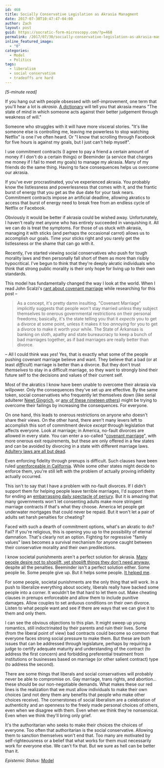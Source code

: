 ```yaml
---
id: 468
title: Socially Conservative Legislation as Akrasia Managment
date: 2017-07-30T10:47:47-04:00
author: Zach
layout: post
guid: https://socratic-form-microscopy.com/?p=468
permalink: /2017/07/30/socially-conservative-legislation-as-akrasia-managment/
inline_featured_image:
  - "0"
categories:
  - Model
  - Politics
tags:
  - liberalism
  - social conservatism
  - tradeoffs are hard
---
```

<em>[5-minute read]</em>

If you hang out with people obsessed with self-improvement, one term that you'll hear a lot is <em>akrasia</em>. <a href="https://en.oxforddictionaries.com/definition/akrasia">A dictionary</a> will tell you that akrasia means "The state of mind in which someone acts against their better judgement through weakness of will."

Someone who struggles with it will have more visceral stories. "It's like someone else is controlling me, leaving me powerless to stop watching Netflix" is one I've often heard. Or "I know that scrolling through Facebook for five hours is against my goals, but I just can't help myself".

I use commitment contracts (I agree to pay a friend a certain amount of money if I don't do a certain things) or Beeminder (a service that charges me money if I fail to meet my goals) to manage my akrasia. Many of my friends do the same thing. Having to face consequences helps us overcome our akrasia.

If you've ever procrastinated, you've experienced akrasia. You probably know the listlessness and powerlessness that comes with it, and the frantic burst of energy that you get as the due date for your task nears. Commitment contracts impose an artificial deadline, allowing akratics to access that burst of energy need to break free from an endless cycle of Netflix or Facebook.

Obviously it would be better if akrasia could be wished away. Unfortunately, I haven't really met anyone who has entirely succeeded in vanquishing it. All we can do is treat the symptoms. For those of us stuck with akrasia, managing it with sticks (and perhaps the occasional carrot) allows us to accomplish our goals. Time your sticks right and you rarely get the listlessness or the shame that can go with it.

Recently, I've started viewing social conservatives who push for tough morality laws and then personally fall short of them as more than risibly hypocritical. I've begun to think that they're deeply akratic individuals who think that strong public morality is their only hope for living up to their own standards.

This model has fundamentally changed the way I look at the world. When I read John Scalzi's <a href="http://www.scalzi.com/whatever/003416.html">rant about covenant marriage</a> while researching for this post –
<blockquote>As a concept, it's pretty damn insulting. "Covenant Marriage" implicitly suggests that people won't stay married <em>unless </em>they subject themselves to onerous governmental restrictions on their personal freedoms; basically, it's the state telling you that it <em>expects </em>you to get a divorce at some point, unless it makes it too <em>annoying </em>for you to get a divorce to make it worth your while. The State of Arkansas is banking on sloth, apathy and state bureaucracy to keep a bunch of bad marriages together, as if bad marriages are really better than divorce.</blockquote>
– All I could think was <em>yes</em>! Yes, that is exactly what some of the people pushing covenant marriage believe and want. They believe that a bad (or at least <em>difficult</em>) marriage is better than a divorce. But they don't trust <em>themselves</em> to stay in a difficult marriage, so they want to strongly bind their future self to the decisions and values of their current self.

Most of the akratics I know have been unable to overcome their akrasia via willpower. Only the consequences they've set up are effective. By the same token, social conservatives who frequently let themselves down (like serial adulterer <a href="http://www.politico.com/magazine/story/2016/07/2016-newt-gingrich-scandals-accomplishments-veepstakes-running-mate-trump-gop-republican-214050">Newt Gingrich</a>, or <a href="http://www.alternet.org/tea-party-and-right/right-wings-20-biggest-hypocrites-about-sex">any of these nineteen others</a>) might be trying to overcome their failings by increasing the consequences. For everyone.

On one hand, this leads to onerous restrictions on anyone who doesn't share their views. On the other hand, there aren't many levers left to accomplish this sort of commitment device <em>except</em> through legislation that affects everyone. Look at marriage; in America, no-fault divorces are allowed in every state. You can enter a so-called "<a href="https://en.wikipedia.org/wiki/Covenant_marriage">covenant marriage</a>", with more onerous exit requirements, but these are only offered in a few states and can be avoided by divorcing in a state with different marriage laws. <a href="http://www.freep.com/story/life/family/2014/04/17/in-which-states-is-cheating-on-your-spouse-illegal/28936155/">Adultery laws are all but dead</a>.

Even enforcing fidelity through prenups is difficult. Such clauses have been ruled <a href="https://www.forbes.com/sites/jefflanders/2014/03/13/can-a-prenup-or-a-postnup-with-an-infidelity-clause-deter-a-husband-from-cheating/#5f53ec673283">unenforceable in California</a>. While some other states might decide to enforce them, you're still left with the problem of actually proving infidelity actually occurred.

This isn't to say that I have a problem with no-fault divorces. If I didn't support them for helping people leave terrible marriages, I'd support them for ending an <a href="https://en.wikipedia.org/wiki/No-fault_divorce#Advocates_for_eliminating_the_showing-of-fault_requirements_for_divorce">embarrassing daily spectacle of perjury</a>. But it is amazing that many governments won't let consenting adults make more stringent marriage contracts if that's what they choose. America let people get underwater mortgages that could never be repaid. But it won't let a pair of adults set harsh penalties for cheating?

Faced with such a dearth of commitment options, what's an akratic to do? Fail? If you're religious, this is opening you up to the possibility of eternal damnation. That's clearly not an option. Fighting for regressive "family values" laws becomes a survival mechanism for anyone caught between their conservative morality and their own predilections.

I know societal punishments aren't a perfect solution for akrasia. <a href="http://www.bbc.com/news/magazine-35599077">Many people desire not to shoplift, yet shoplift things they don't need anyway</a>, despite all the penalties. Beeminder isn't a perfect solution either. Some people lie. Some people give up. But it helps some people. <a href="/2017/06/18/six-steps-to-a-daily-writing-habit/">It helped me</a>.

For some people, societal punishments are the only thing that will work. In a push to liberalize everything about society, liberals really have backed some people into a corner. It wouldn't be that hard to let them out. Make cheating clauses in prenups enforceable and allow them to include punitive damages. Allow couples to set arduous conditions on their own divorce. Listen to what people want and see if there are ways that we can give it to them and only them.

I can see the obvious objections to this plan. It might sweep up young romantics, still indoctrinated by their parents and ruin their lives. Some (from the liberal point of view) bad contracts could become so common that everyone faces strong social pressure to make them. But these are both issues that can be addressed through legislature, perhaps by requiring a judge to certify adequate maturity and understanding of the contract (to address the first concern) and forbidding preferential treatment from institutions or businesses based on marriage (or other salient contract) type (to address the second).

There are some things that liberals and social conservatives will probably never be able to compromise on. Gay marriage, trans rights, and abortion… these should be our non-negotiable demands. What makes these our red lines is the realization that we must allow individuals to make their own choices (and not deny them any benefits that people who make other choices receive). The cornerstones of social liberalism are a celebration of authenticity and an openness to the freely made personal choices of others, even when we disagree with them. Even when we think they're nonsensical. Even when we think they'll bring only grief.

It's the authoritarian who seeks to make their choices the choices of everyone. Too often that authoritarian is the social conservative. Allowing them to sanction themselves won't end that. Too many are motivated by self-righteousness or a belief that what works for them must necessarily work for everyone else. We can't fix that. But we sure as hell can be better than it.

<em>Epistemic Status:</em> <a href="/about-me">Model</a>